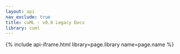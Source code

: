 ```yaml
---
layout: api
nav_exclude: true
title: cuML - v0.8 Legacy Docs
library: cuml
---
```


{% include api-iframe.html library=page.library name=page.name %}
